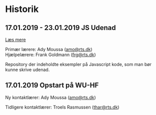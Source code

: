 # Historik

## 17.01.2019 - 23.01.2019 **JS Udenad**

[Læs mere](https://github.com/rts-cmk-wuhf01/demo-noter-wuhf01/blob/master/010%20JS%20Udenad/010%20JS%20Udenad.md)

Primær lærere: Ady Moussa (amo@rts.dk)<br>
Hjælpelærere: Frank Goldmann (frg@rts.dk)

Repository der indeholdte eksempler på Javascript kode, som man bør kunne skrive udenad.


## 17.01.2019 **Opstart på WU-HF**

Ny kontaktlærer: Ady Moussa (amo@rts.dk)

Tidligere kontaktlærer: Troels Rasmussen (thar@rts.dk)